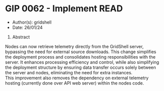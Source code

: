 # GIP 0062 - Implement READ

- Author(s): gridshell
- Date: 26/01/24

1. Abstract

Nodes can now retrieve telemetry directly from the GridShell server, bypassing the need for external source downloads. This change simplifies the deployment process and consolidates hosting responsibilities with the server. It enhances processing efficiency and control, while also simplifying the deployment structure by ensuring data transfer occurs solely between the server and nodes, eliminating the need for extra instances.   
This improvement also removes the dependency on external telemetry hosting (currently done over API web server) within the nodes code.

